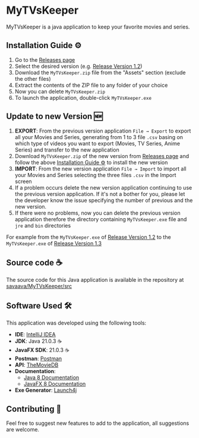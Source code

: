 # MyTVsKeeper
MyTVsKeeper is a java application to keep your favorite movies and series.

## Installation Guide ⚙️
1. Go to the [Releases page](https://github.com/savaava/MyTVsKeeper/releases)
2. Select the desired version (e.g. [Release Version 1.2](https://github.com/savaava/MyTVsKeeper/releases/tag/v1.2))
3. Download the `MyTVsKeeper.zip` file from the "Assets" section (exclude the other files)
4. Extract the contents of the ZIP file to any folder of your choice
5. Now you can delete `MyTVsKeeper.zip`
6. To launch the application, double-click `MyTVsKeeper.exe`

## Update to new Version 🆕
1. **EXPORT**: From the previous version application `File → Export` to export all your Movies and Series, generating from 1 to 3 file `.csv` basing on
which type of videos you want to export (Movies, TV Series, Anime Series) and transfer to the new application
2. Download `MyTVsKeeper.zip` of the new version from [Releases page](https://github.com/savaava/MyTVsKeeper/releases)
and follow the above [Installation Guide ⚙️](#installation-guide-) to install the new version
3. **IMPORT**: From the new version application `File → Import` to import all your Movies and Series selecting the three files `.csv` in the Import screen
4. If a problem occurs delete the new version application continuing to use the previous version application.
If it's not a bother for you, please let the developer know the issue specifying the number of previous and the new version.
5. If there were no problems, now you can delete the previous version application therefore the directory containing `MyTVsKeeper.exe` file and `jre` and `bin` directories

For example from the `MyTVsKeeper.exe` of [Release Version 1.2](https://github.com/savaava/MyTVsKeeper/releases/tag/v1.2)
to the `MyTVsKeeper.exe` of [Release Version 1.3](https://github.com/savaava/MyTVsKeeper/releases/tag/v1.3)

## Source code ☕
The source code for this Java application is available in the repository at [savaava/MyTVsKeeper/src](https://github.com/savaava/MyTVsKeeper/tree/main/src)

## Software Used 🛠️
This application was developed using the following tools:
- **IDE**: [IntelliJ IDEA](https://www.jetbrains.com/idea/)
- **JDK**: Java 21.0.3 ☕
- **JavaFX SDK**: 21.0.3 ☕
- **Postman**: [Postman](https://www.postman.com/)
- **API**: [TheMovieDB](https://developer.themoviedb.org/reference/intro/getting-started)
- **Documentation**:
  - [Java 8 Documentation](https://docs.oracle.com/javase/8/docs/api/)
  - [JavaFX 8 Documentation](https://docs.oracle.com/javase/8/javafx/api/)
- **Exe Generator**: [Launch4j](https://launch4j.sourceforge.net/)

## Contributing 🤝
Feel free to suggest new features to add to the application, all suggestions are welcome.
